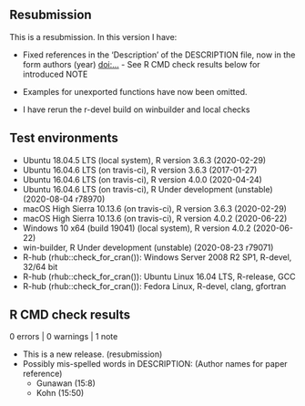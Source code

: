 ## Resubmission
This is a resubmission. In this version I have:

* Fixed references in the ‘Description’ of the DESCRIPTION file, now in the form
  authors (year) <doi:...> - See R CMD check results below for introduced NOTE

* Examples for unexported functions have now been omitted.

* I have rerun the r-devel build on winbuilder and local checks

## Test environments
* Ubuntu 18.04.5 LTS (local system), R version 3.6.3 (2020-02-29)
* Ubuntu 16.04.6 LTS (on travis-ci), R version 3.6.3 (2017-01-27)
* Ubuntu 16.04.6 LTS (on travis-ci), R version 4.0.0 (2020-04-24)
* Ubuntu 16.04.6 LTS (on travis-ci), R Under development (unstable) (2020-08-04 r78970)
* macOS High Sierra 10.13.6 (on travis-ci), R version 3.6.3 (2020-02-29)
* macOS High Sierra 10.13.6 (on travis-ci), R version 4.0.2 (2020-06-22)
* Windows 10 x64 (build 19041) (local system), R version 4.0.2 (2020-06-22)
* win-builder, R Under development (unstable) (2020-08-23 r79071)
* R-hub (rhub::check_for_cran()): Windows Server 2008 R2 SP1, R-devel, 32/64 bit
* R-hub (rhub::check_for_cran()): Ubuntu Linux 16.04 LTS, R-release, GCC
* R-hub (rhub::check_for_cran()): Fedora Linux, R-devel, clang, gfortran

## R CMD check results

0 errors | 0 warnings | 1 note

* This is a new release. (resubmission)
* Possibly mis-spelled words in DESCRIPTION: (Author names for paper reference)
  * Gunawan (15:8)
  * Kohn (15:50)
